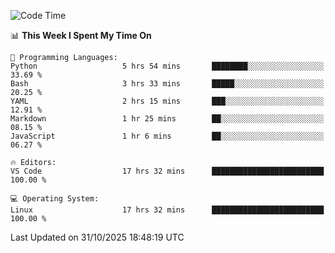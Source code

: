 
<!--START_SECTION:waka-->
![Code Time](http://img.shields.io/badge/Code%20Time-3%2C934%20hrs%2046%20mins-blue)

📊 **This Week I Spent My Time On** 

```text
💬 Programming Languages: 
Python                   5 hrs 54 mins       ████████░░░░░░░░░░░░░░░░░   33.69 % 
Bash                     3 hrs 33 mins       █████░░░░░░░░░░░░░░░░░░░░   20.25 % 
YAML                     2 hrs 15 mins       ███░░░░░░░░░░░░░░░░░░░░░░   12.91 % 
Markdown                 1 hr 25 mins        ██░░░░░░░░░░░░░░░░░░░░░░░   08.15 % 
JavaScript               1 hr 6 mins         ██░░░░░░░░░░░░░░░░░░░░░░░   06.27 % 

🔥 Editors: 
VS Code                  17 hrs 32 mins      █████████████████████████   100.00 % 

💻 Operating System: 
Linux                    17 hrs 32 mins      █████████████████████████   100.00 % 
```


 Last Updated on 31/10/2025 18:48:19 UTC
<!--END_SECTION:waka-->

